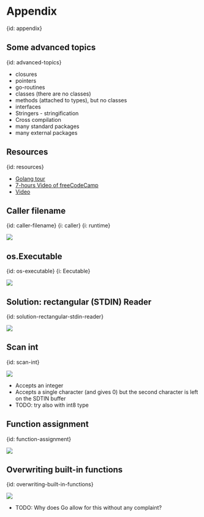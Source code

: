 # Appendix
{id: appendix}


## Some advanced topics
{id: advanced-topics}

* closures
* pointers
* go-routines
* classes (there are no classes)
* methods (attached to types), but no classes
* interfaces
* Stringers - stringification
* Cross compilation
* many standard packages
* many external packages

## Resources
{id: resources}

* [Golang tour](https://tour.golang.org/welcome/1)
* [7-hours Video of freeCodeCamp](https://www.youtube.com/watch?v=YS4e4q9oBaU)
* [Video](https://youtu.be/YS4e4q9oBaU?t=6927)




## Caller filename
{id: caller-filename}
{i: caller}
{i: runtime}

![](examples/caller-filename/caller_filename.go)


## os.Executable
{id: os-executable}
{i: Eecutable}

![](examples/os-executable/os_executable.go)


## Solution: rectangular (STDIN) Reader
{id: solution-rectangular-stdin-reader}

![](examples/rectangular-stdin-reader/rectangular_stdin_reader.go)


## Scan int
{id: scan-int}

![](examples/scan-int/scan_int.go)

* Accepts an integer
* Accepts a single character (and gives 0) but the second character is left on the SDTIN buffer
* TODO: try also with int8 type

## Function assignment
{id: function-assignment}

![](examples/function-alias/function_alias.go)

## Overwriting built-in functions
{id: overwriting-built-in-functions}

![](examples/overwriting-builtin-functions/overwriting_builtin_functions.go)

* TODO: Why does Go allow for this without any complaint? 